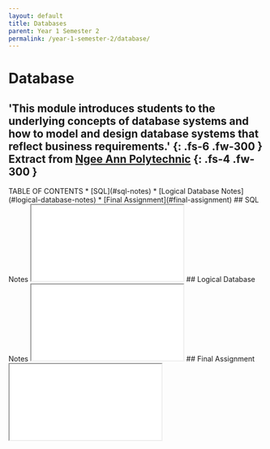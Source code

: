 ```yaml
---
layout: default
title: Databases
parent: Year 1 Semester 2
permalink: /year-1-semester-2/database/
---
```

# Database

'This module introduces students to the underlying concepts of database systems and how to model and design database systems that reflect business requirements.'
{: .fs-6 .fw-300 }
Extract from [Ngee Ann Polytechnic](https://www.np.edu.sg/ict/Pages/it-syllabus.aspx)
{: .fs-4 .fw-300 }
---

<link rel="stylesheet" type="text/css" media="all" href="../../css.css" />
TABLE OF CONTENTS
* [SQL](#sql-notes)
* [Logical Database Notes](#logical-database-notes)
* [Final Assignment](#final-assignment)
## SQL Notes
<iframe src="../../SQL-Notes.pdf" class="pdf"></iframe>
## Logical Database Notes
<iframe src="../../SQL-Notes.pdf" class="pdf"></iframe>
## Final Assignment
<iframe src="../../DB-P03-Assignment02.pdf" class="pdf"></iframe>